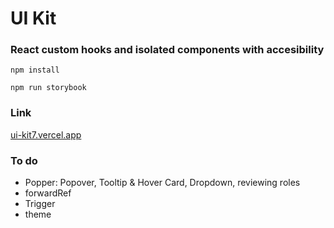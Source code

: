# UI Kit

### React custom hooks and isolated components with accesibility

`npm install`

`npm run storybook`

### Link

[ui-kit7.vercel.app](https://ui-kit7.vercel.app/)

### To do

- Popper: Popover, Tooltip & Hover Card, Dropdown, reviewing roles
- forwardRef
- Trigger
- theme